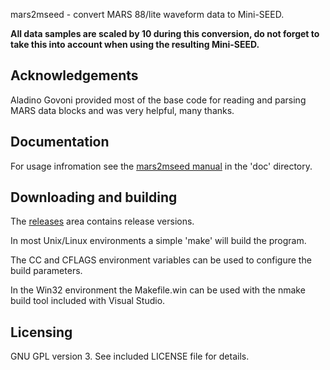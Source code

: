 
mars2mseed - convert MARS 88/lite waveform data to Mini-SEED.

**All data samples are scaled by 10 during this conversion, do not forget
to take this into account when using the resulting Mini-SEED.**

## Acknowledgements

Aladino Govoni provided most of the base code for reading and parsing
MARS data blocks and was very helpful, many thanks.

## Documentation

For usage infromation see the [mars2mseed manual](doc/mars2mseed.md) in the
'doc' directory.

## Downloading and building

The [releases](https://github.com/iris-edu/mars2mseed/releases) area
contains release versions.

In most Unix/Linux environments a simple 'make' will build the program.

The CC and CFLAGS environment variables can be used to configure
the build parameters.

In the Win32 environment the Makefile.win can be used with the nmake
build tool included with Visual Studio.

## Licensing

GNU GPL version 3.  See included LICENSE file for details.
